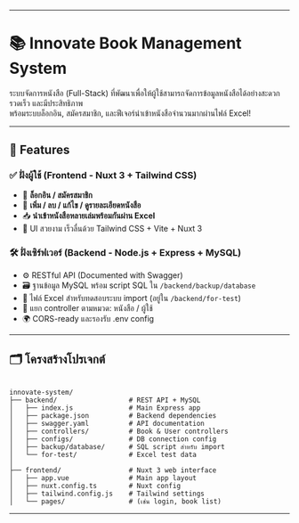 

---

# 📚 Innovate Book Management System

ระบบจัดการหนังสือ (Full-Stack) ที่พัฒนาเพื่อให้ผู้ใช้สามารถจัดการข้อมูลหนังสือได้อย่างสะดวก รวดเร็ว และมีประสิทธิภาพ  
พร้อมระบบล็อกอิน, สมัครสมาชิก, และฟีเจอร์นำเข้าหนังสือจำนวนมากผ่านไฟล์ Excel!

---

## 🚀 Features

### ✅ ฝั่งผู้ใช้ (Frontend - Nuxt 3 + Tailwind CSS)
- 🔐 **ล็อกอิน / สมัครสมาชิก**
- 📖 **เพิ่ม / ลบ / แก้ไข / ดูรายละเอียดหนังสือ**
- 📥 **นำเข้าหนังสือหลายเล่มพร้อมกันผ่าน Excel**
- 🌈 UI สวยงาม เร็วลื่นด้วย Tailwind CSS + Vite + Nuxt 3

### 🛠️ ฝั่งเซิร์ฟเวอร์ (Backend - Node.js + Express + MySQL)
- ⚙️ RESTful API (Documented with Swagger)
- 🗃️ ฐานข้อมูล MySQL พร้อม script SQL ใน `/backend/backup/database`
- 🧪 ไฟล์ Excel สำหรับทดสอบระบบ import (อยู่ใน `/backend/for-test`)
- 🔐 แยก controller ตามหมวด: หนังสือ / ผู้ใช้
- 🌍 CORS-ready และรองรับ .env config

---

## 🗂️ โครงสร้างโปรเจกต์
```

innovate-system/
├── backend/                  # REST API + MySQL
│   ├── index.js              # Main Express app
│   ├── package.json          # Backend dependencies
│   ├── swagger.yaml          # API documentation
│   ├── controllers/          # Book & User controllers
│   ├── configs/              # DB connection config
│   ├── backup/database/      # SQL script สำหรับ import
│   └── for-test/             # Excel test data
│
├── frontend/                 # Nuxt 3 web interface
│   ├── app.vue               # Main app layout
│   ├── nuxt.config.ts        # Nuxt config
│   ├── tailwind.config.js    # Tailwind settings
│   └── pages/                # (เช่น login, book list)

````
---